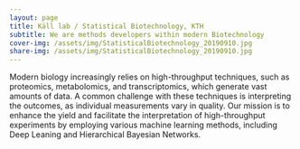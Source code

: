 ```yaml
---
layout: page
title: Käll lab / Statistical Biotechnology, KTH
subtitle: We are methods developers within modern Biotechnology
cover-img: /assets/img/StatisticalBiotechnology_20190910.jpg
share-img: /assets/img/StatisticalBiotechnology_20190910.jpg
---
```


Modern biology increasingly relies on high-throughput techniques, such as proteomics, metabolomics, and transcriptomics, which generate vast amounts of data. A common challenge with these techniques is interpreting the outcomes, as individual measurements vary in quality. Our mission is to enhance the yield and facilitate the interpretation of high-throughput experiments by employing various machine learning methods, including Deep Leaning and Hierarchical Bayesian Networks.
